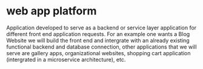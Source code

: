 # web app platform

Application developed to serve as a backend or service layer application for different front end application requests.
For an example one wants a Blog Website we will build the front end and intergrate with an already existing functional backend and database connection, 
other applications that we will serve are gallery apps, organizational websites, shopping cart application (intergrated in a microservice architecture), etc. 
